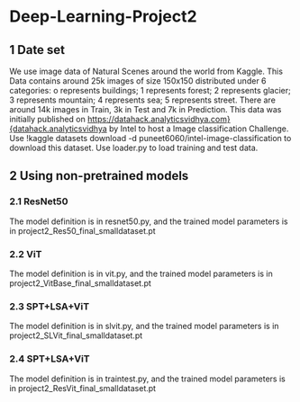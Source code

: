 # Deep-Learning-Project2
## 1 Date set
We use  image data of Natural Scenes around the world from Kaggle. This Data contains around 25k images of size 150x150 distributed under 6 categories: o represents buildings; 1 represents forest; 2 represents glacier; 3 represents mountain; 4 represents sea; 5 represents street. There are around 14k images in Train, 3k in Test and 7k in Prediction. This data was initially published on https://datahack.analyticsvidhya.com}{datahack.analyticsvidhya by Intel to host a Image classification Challenge.
Use !kaggle datasets download -d puneet6060/intel-image-classification to download this dataset.
Use loader.py to load training and test data.
## 2 Using non-pretrained models
### 2.1 ResNet50
The model definition is in resnet50.py, and the trained model parameters is in project2_Res50_final_smalldataset.pt
### 2.2 ViT
The model definition is in vit.py, and the trained model parameters is in project2_VitBase_final_smalldataset.pt
### 2.3 SPT+LSA+ViT
The model definition is in slvit.py, and the trained model parameters is in project2_SLVit_final_smalldataset.pt
### 2.4 SPT+LSA+ViT
The model definition is in traintest.py, and the trained model parameters is in project2_ResVit_final_smalldataset.pt
